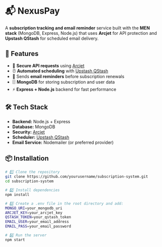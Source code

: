 # 📬 NexusPay

A **subscription tracking and email reminder** service built with the **MEN stack** (MongoDB, Express, Node.js) that uses **Arcjet** for API protection and **Upstash QStash** for scheduled email delivery.

## 🚀 Features
- 🔐 **Secure API requests** using [Arcjet](https://arcjet.com/)
- ⏰ **Automated scheduling** with [Upstash QStash](https://upstash.com/qstash)
- 📧 Sends **email reminders** before subscription renewals
- 🗄 **MongoDB** for storing subscription and user data
- ⚡ **Express + Node.js** backend for fast performance

## 🛠 Tech Stack
- **Backend:** Node.js + Express
- **Database:** MongoDB
- **Security:** [Arcjet](https://arcjet.com/)
- **Scheduler:** [Upstash QStash](https://upstash.com/qstash)
- **Email Service:** Nodemailer (or preferred provider)

## 📦 Installation

```bash
# 1️⃣ Clone the repository
git clone https://github.com/yourusername/subscription-system.git
cd subscription-system

# 2️⃣ Install dependencies
npm install

# 3️⃣ Create a .env file in the root directory and add:
MONGO_URI=your_mongodb_uri
ARCJET_KEY=your_arcjet_key
QSTASH_TOKEN=your_qstash_token
EMAIL_USER=your_email_address
EMAIL_PASS=your_email_password

# 4️⃣ Run the server
npm start
